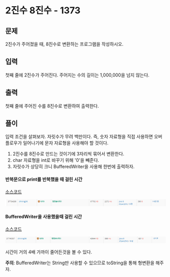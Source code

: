 # 2진수 8진수 - 1373

## 문제

2진수가 주어졌을 때, 8진수로 변환하는 프로그램을 작성하시오.

## 입력

첫째 줄에 2진수가 주어진다. 주어지는 수의 길이는 1,000,000을 넘지 않는다.

## 출력

첫째 줄에 주어진 수를 8진수로 변환하여 출력한다.

## 플이

입력 조건을 살펴보자. 자릿수가 무려 백만이다. 즉, 숫자 자료형을 직접 사용하면 오버플로우가 일어나기에 문자 자료형을 사용해야 할 것이다.

1. 2진수를 8진수로 만드는 것이기에 3자리씩 묶어서 변환한다.
2. char 자료형을 int로 바꾸기 위해 '0'을 빼준다.
3. 자릿수가 상당히 크니 BufferedWriter을 사용해 한번에 출력하자.

#### 반복문으로 print를 반복했을 때 걸린 시간
[소스코드](./Main_slow.java)

![](./img/1.PNG)

#### BufferedWriter을 사용했을때 걸린 시간
[소스코드](./Main.java)

![](./img/2.PNG)

시간이 거의 4배 가까이 줄어든것을 볼 수 있다.

**주의**: BufferedWriter는 String만 사용할 수 있으므로 toString을 통해 형변환을 해주자.